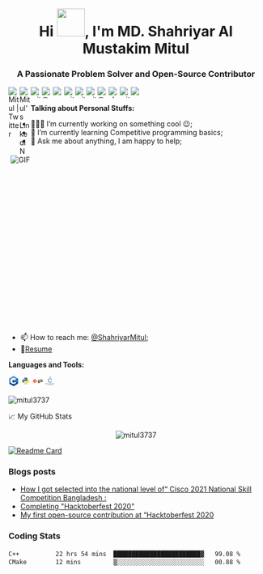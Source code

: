 
<!-- Updating my readme for GitHub-->

<h1 align="center">Hi <img src="https://github.com/mitul3737/mitul3737/blob/main/Wave.gif" height="55px" width="55px">, I'm MD. Shahriyar Al Mustakim Mitul</h1>
<h3 align="center">A Passionate Problem Solver and Open-Source Contributor</h3>


<!--
<a href="https://discord.gg/XTW52Kt">
  <img align="left" alt="Abhishek's Discord" width="22px" src="https://raw.githubusercontent.com/peterthehan/peterthehan/master/assets/discord.svg" />
</a>
-->

<a href="https://twitter.com/ShahriyarMitul">
  <img align="left" alt="Mitul | Twitter" width="22px" src="https://raw.githubusercontent.com/peterthehan/peterthehan/master/assets/twitter.svg" />
</a>
<a href="https://www.linkedin.com/in/md-shahriyar-al-mustakim-mitul-9084b31a0">
  <img align="left" alt="Mitul's LinkedIN" width="22px" src="https://raw.githubusercontent.com/peterthehan/peterthehan/master/assets/linkedin.svg" />
</a>
<a href="https://stackoverflow.com/users/mitul-3737" target="blank"><img align="left" src="https://cdn.jsdelivr.net/npm/simple-icons@3.0.1/icons/stackoverflow.svg" alt="mitul-3737" height="22px" width="22px" /></a>

<a href="https://medium.com/@shahriyarmitul3737" target="blank"><img align="left" src="https://cdn.jsdelivr.net/npm/simple-icons@3.0.1/icons/medium.svg" alt="@shahriyarmitul3737" height="22" width="22" /></a>

<a href="https://www.youtube.com/channel/UCz5O3xDcr4Wxh-p2Zj-re_A " target="blank"><img align="left" src="https://cdn.jsdelivr.net/npm/simple-icons@3.0.1/icons/youtube.svg" alt="ucz5o3xdcr4wxh-p2zj-re_a" height="22" width="22" /></a>

<a href="https://www.codechef.com/users/mitul_3737" target="blank"><img align="left" src="https://cdn.jsdelivr.net/npm/simple-icons@3.1.0/icons/codechef.svg" alt="mitul_3737" height="22" width="22" /></a>

<a href="https://www.hackerrank.com/mitul3737" target="blank"><img align="left" src="https://cdn.jsdelivr.net/npm/simple-icons@3.0.1/icons/hackerrank.svg" alt="mitul3737" height="22" width="22" /></a>

<a href="https://codeforces.com/profile/mitul_3737" target="blank"><img align="left" src="https://cdn.jsdelivr.net/npm/simple-icons@3.0.1/icons/codeforces.svg" alt="mitul_3737" height="22" width="22" /></a>

<a href="https://www.hackerearth.com/@shahriyarmitul3737" target="blank"><img align="left" src="https://cdn.jsdelivr.net/npm/simple-icons@3.0.1/icons/hackerearth.svg" alt="@shahriyarmitul3737" height="22" width="22" /></a>
<a href="https://auth.geeksforgeeks.org/user/shahriyarmitul3737/" target="blank"><img align="left" src="https://cdn.jsdelivr.net/npm/simple-icons@3.0.1/icons/geeksforgeeks.svg" alt="shahriyarmitul3737/" height="22" width="22" /></a>
<a href="https://www.topcoder.com/members/mitul3737" target="blank"><img align="left" src="https://cdn.jsdelivr.net/npm/simple-icons@3.0.1/icons/topcoder.svg" alt="mitul3737" height="22" width="22" /></a>

<!--
<a href="https://open.spotify.com/user/e90fe4zsndbm6xoe2t7t8kogf?si=WaLKpwvWTle0btle2qPb6g">
  <img align="left" alt="Abhishek's Spotify" width="22px" src="https://raw.githubusercontent.com/peterthehan/peterthehan/master/assets/spotify.svg" />
</a>
<a href="https://www.reddit.com/user/geekyabhi/">
  <img align="left" alt="Abhishek's Reddit" width="22px" src="https://raw.githubusercontent.com/peterthehan/peterthehan/master/assets/reddit.svg" />
</a>
-->
![](https://visitor-badge.glitch.me/badge?page_id=abhishekhnaiidu.abhishekhnaiidu)
<br />

<p><img align="right" alt="GIF" src="https://github.com/mitul3737/mitul3737/blob/main/github%20readme.gif" width="500" height="350" /></p>
  
**Talking about Personal Stuffs:**

- 👨🏽‍💻 I’m currently working on something cool :wink:;
- 🌱 I’m currently learning Competitive programming basics; 
- 💬 Ask me about anything, I am happy to help;
- 📫 How to reach me: [@ShahriyarMitul](https://twitter.com/ShahriyarMitul);
- 📝[Resume](https://drive.google.com/file/d/1uLXftyRT5h5iEB-L-BjKeKx4hKB9ZK5_/view?usp=sharing)

**Languages and Tools:**  
<!--
<code><img height="20" src="https://raw.githubusercontent.com/github/explore/80688e429a7d4ef2fca1e82350fe8e3517d3494d/topics/javascript/javascript.png"></code>
<code><img height="20" src="https://raw.githubusercontent.com/github/explore/80688e429a7d4ef2fca1e82350fe8e3517d3494d/topics/vue/vue.png"></code>
<code><img height="20" src="https://raw.githubusercontent.com/github/explore/80688e429a7d4ef2fca1e82350fe8e3517d3494d/topics/react/react.png"></code>
<code><img height="20" src="https://raw.githubusercontent.com/github/explore/5c058a388828bb5fde0bcafd4bc867b5bb3f26f3/topics/graphql/graphql.png"></code>
<code><img height="20" src="https://raw.githubusercontent.com/github/explore/80688e429a7d4ef2fca1e82350fe8e3517d3494d/topics/nodejs/nodejs.png"></code>
<code><img height="20" src="https://raw.githubusercontent.com/github/explore/80688e429a7d4ef2fca1e82350fe8e3517d3494d/topics/mysql/mysql.png"></code>
<code><img height="20" src="https://raw.githubusercontent.com/github/explore/80688e429a7d4ef2fca1e82350fe8e3517d3494d/topics/firebase/firebase.png"></code>
-->
<code><img height="20" src="https://raw.githubusercontent.com/github/explore/80688e429a7d4ef2fca1e82350fe8e3517d3494d/topics/cpp/cpp.png"></code>
<code><img height="20" src="https://raw.githubusercontent.com/github/explore/80688e429a7d4ef2fca1e82350fe8e3517d3494d/topics/python/python.png"></code>
<code><img height="20" src="https://raw.githubusercontent.com/github/explore/80688e429a7d4ef2fca1e82350fe8e3517d3494d/topics/git/git.png"></code>
<code><img height="20" src="https://raw.githubusercontent.com/github/explore/80688e429a7d4ef2fca1e82350fe8e3517d3494d/topics/c/c.png"></code>

<p><img align="center" src="https://github-readme-stats.vercel.app/api/top-langs?username=mitul3737&show_icons=true&locale=en&layout=compact" alt="mitul3737" />



📈 My GitHub Stats

<p align="center"> <img src="https://github-readme-stats.vercel.app/api?username=mitul3737&show_icons=true&theme=gotham" alt="mitul3737" /> <!--you can use merko/dark/ radical/ merko/ gruvbox/ tokyonight/ onedark/ cobalt/ synthwave/highcontrast/ dracula-->
  
 <!--Adding private contributions count to total commits count
![Anurag's GitHub stats](https://github-readme-stats.vercel.app/api?username=mitul3737&count_private=true)-->
<!--
![Anurag's GitHub stats](https://github-readme-stats.vercel.app/api?username=anuraghazra&hide=contribs,prs)-->
<!--Showing icons
![Anurag's GitHub stats](https://github-readme-stats.vercel.app/api?username=anuraghazra&show_icons=true)-->
<!--theme colour change  
![Anurag's GitHub stats](https://github-readme-stats.vercel.app/api?username=mitul3737&show_icons=true&theme=merko/dark/ radical/ merko/ gruvbox/ tokyonight/ onedark/ cobalt/ synthwave/highcontrast/ dracula)-->

[![Readme Card](https://github-readme-stats.vercel.app/api/pin/?username=mitul3737&repo=github-readme-stats)](https://github.com/mitul3737/github-readme-stats)


### Blogs posts
<!-- BLOG-POST-LIST:START -->
- [How I got selected into the national level of“ Cisco 2021 National Skill Competition Bangladesh :](https://medium.com/@shahriyarmitul3737/how-i-got-selected-into-the-national-level-of-cisco-2021-national-skill-competition-bangladesh-b2a31de7b77a?source=rss-c1edac92734b------2)
- [Completing "Hacktoberfest 2020"](https://dev.to/mitul3737/completing-hacktoberfest-2020-1b70)
- [My first open-source contribution at “Hacktoberfest 2020](https://medium.com/@shahriyarmitul3737/my-first-open-source-contribution-at-hacktoberfest-2020-ad82d040a0ad?source=rss-c1edac92734b------2)
<!-- BLOG-POST-LIST:END -->


### Coding Stats
<!--START_SECTION:waka-->
```text
C++          22 hrs 54 mins  ████████████████████████▓   99.08 % 
CMake        12 mins         ▒░░░░░░░░░░░░░░░░░░░░░░░░   00.88 % 
```
<!--END_SECTION:waka-->



